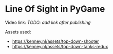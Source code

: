 # Line Of Sight in PyGame

Video link:
_TODO: add link after publishing_  

Assets used:
 - https://kenney.nl/assets/top-down-shooter 
 - https://kenney.nl/assets/top-down-tanks-redux 
